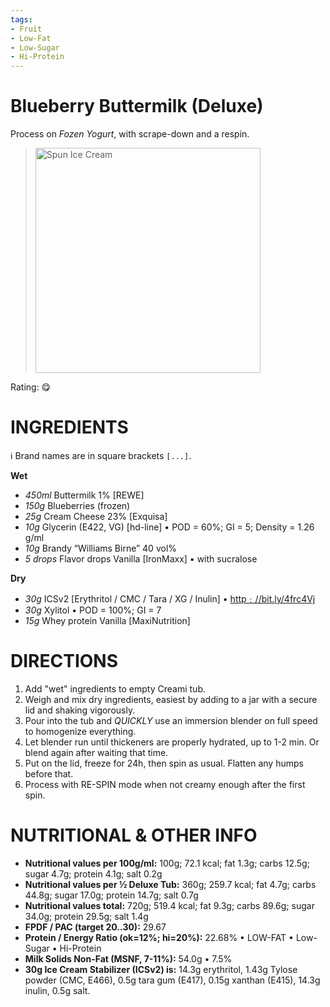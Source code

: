 ```yaml
---
tags:
- Fruit
- Low-Fat
- Low-Sugar
- Hi-Protein
---
```

# Blueberry Buttermilk (Deluxe)

Process on *Fozen Yogurt*, with scrape-down and a respin.

> <img width=360 alt="Spun Ice Cream" src="" />

Rating: 😋

# INGREDIENTS

ℹ️ Brand names are in square brackets `[...]`.

**Wet**

  - _450ml_ Buttermilk 1% [REWE]
  - _150g_ Blueberries (frozen)
  - _25g_ Cream Cheese 23% [Exquisa]
  - _10g_ Glycerin (E422, VG) [hd-line] • POD = 60%; GI = 5; Density = 1.26 g/ml
  - _10g_ Brandy “Williams Birne” 40 vol%
  - _5 drops_ Flavor drops Vanilla [IronMaxx] • with sucralose

**Dry**

  - _30g_ ICSv2 [Erythritol / CMC / Tara / XG / Inulin] • [http﹕//bit.ly/4frc4Vj](https://github.com/jhermann/ice-creamery/tree/main/recipes/Ice%20Cream%20Stabilizer%20%28ICS%29)
  - _30g_ Xylitol • POD = 100%; GI = 7
  - _15g_ Whey protein Vanilla [MaxiNutrition]

# DIRECTIONS

 1. Add "wet" ingredients to empty Creami tub.
 1. Weigh and mix dry ingredients, easiest by adding to a jar with a secure lid and shaking vigorously.
 1. Pour into the tub and *QUICKLY* use an immersion blender on full speed to homogenize everything.
 1. Let blender run until thickeners are properly hydrated, up to 1-2 min. Or blend again after waiting that time.
 1. Put on the lid, freeze for 24h, then spin as usual. Flatten any humps before that.
 1. Process with RE-SPIN mode when not creamy enough after the first spin.

# NUTRITIONAL & OTHER INFO
- **Nutritional values per 100g/ml:** 100g; 72.1 kcal; fat 1.3g; carbs 12.5g; sugar 4.7g; protein 4.1g; salt 0.2g
- **Nutritional values per ½ Deluxe Tub:** 360g; 259.7 kcal; fat 4.7g; carbs 44.8g; sugar 17.0g; protein 14.7g; salt 0.7g
- **Nutritional values total:** 720g; 519.4 kcal; fat 9.3g; carbs 89.6g; sugar 34.0g; protein 29.5g; salt 1.4g
- **FPDF / PAC (target 20..30):** 29.67
- **Protein / Energy Ratio (ok=12%; hi=20%):** 22.68% • LOW-FAT • Low-Sugar • Hi-Protein
- **Milk Solids Non-Fat (MSNF, 7-11%):** 54.0g • 7.5%
- **30g Ice Cream Stabilizer (ICSv2) is:** 14.3g erythritol, 1.43g Tylose powder (CMC, E466), 
0.5g tara gum (E417), 0.15g xanthan (E415),
14.3g inulin, 0.5g salt.
